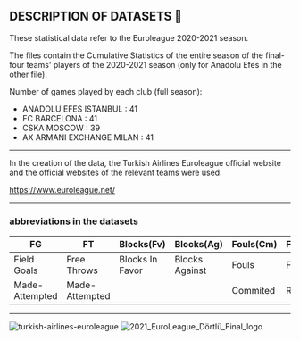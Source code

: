 ## **DESCRIPTION OF DATASETS** 🏀
  
These statistical data refer to the Euroleague 2020-2021 season.

The files contain the Cumulative Statistics of the entire season of the final-four teams' players of the 2020-2021 season (only for Anadolu Efes in the other file).

Number of games played by each club (full season):
- ANADOLU EFES ISTANBUL     : 41
- FC BARCELONA              : 41
- CSKA MOSCOW               : 39
- AX ARMANI EXCHANGE MILAN  : 41

***

In the creation of the data, the Turkish Airlines Euroleague official website and the official websites of the relevant teams were used.

https://www.euroleague.net/

***

### abbreviations in the datasets

| FG             | FT             | Blocks(Fv)      | Blocks(Ag)     | Fouls(Cm)       | Fouls(Rv)      | PIR             |
| -------------- | -------------- | --------------- | -------------- | --------------- | -------------- | --------------- |
| Field Goals    | Free Throws    | Blocks In Favor | Blocks Against | Fouls           | Fouls          | Performance     |
| Made-Attempted | Made-Attempted |                 |                | Commited        | Received       | Index Rating    |

***

![turkish-airlines-euroleague](https://user-images.githubusercontent.com/87221500/136691136-15f1742e-05e6-421e-a56d-0969f21d0cdd.png)
![2021_EuroLeague_Dörtlü_Final_logo](https://user-images.githubusercontent.com/87221500/136691210-6d106deb-2d7f-4de5-a277-f585a96981b8.png)
